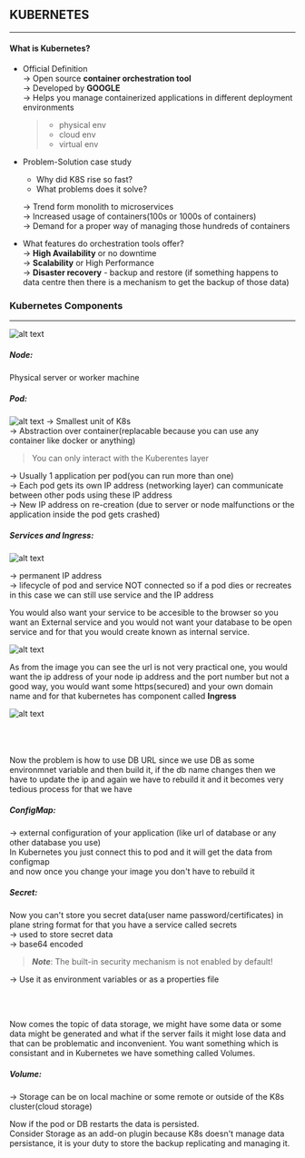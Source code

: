 ## KUBERNETES 
___


#### What is Kubernetes?
 * Official Definition  
    -> Open source **container orchestration tool**  
    -> Developed by **GOOGLE**  
    -> Helps you manage containerized applications in different deployment environments  
    >    * physical env  
    >    * cloud env  
    >    * virtual env  
    
 * Problem-Solution case study
    * Why did K8S rise so fast?
    * What problems does it solve?

    -> Trend form monolith to microservices  
    -> Increased usage of containers(100s or 1000s of containers)  
    -> Demand for a proper way of managing those hundreds of containers  

* What features do orchestration tools offer?  
    -> __High Availability__ or no downtime  
    -> __Scalability__ or High Performance  
    -> __Disaster recovery__ - backup and restore (if something happens to data centre then there is a mechanism to get the backup of those data)

### Kubernetes Components  
****

![alt text][Kube_comp]  
##### Node: 
Physical server or worker machine 

##### Pod:  
![alt text][Comp_pod]
-> Smallest unit of K8s  
-> Abstraction over container(replacable because you can use any container like docker or anything)  
> You can only interact with the Kuberentes layer  

-> Usually 1 application per pod(you can run more than one)  
-> Each pod gets its own IP address (networking layer) can communicate between other pods using these IP address  
-> New IP address on re-creation (due to server or node malfunctions or the application inside the pod gets crashed)  

##### Services and Ingress:  


![alt text][Comp_service]  


-> permanent IP address  
-> lifecycle of pod and service NOT connected so if a pod dies or recreates in this case we can still use service and the IP address  
 
You would also want your service to be accesible to the browser so you want an External service
and you would not want your database to be open service and for that you would create known as internal service.


![alt text][service_external]  


As from the image you can see the url is not very practical one, you would want the ip address of your node ip address and the port number but not a good way, you would want some https(secured) and your own domain name and for that kubernetes has component called **Ingress** 


![alt text][Comp_ingress]  
<br> <br> <br>

Now the problem is how to use DB URL since we use DB as some environmnet variable and then build it, if the db name changes then we have to update the ip and again we have to rebuild it and it becomes very tedious process for that we have 
  
##### ConfigMap:  
-> external configuration of your application (like url of database or any other database you use)  
In Kubernetes you just connect this to pod and it will get the data from configmap  
and now once you change your image you don't have to rebuild it  

##### Secret:  
Now you can't store you secret data(user name password/certificates) in plane string format for that you have a service called secrets    
-> used to store secret data  
-> base64 encoded  
 > **_Note_**: The built-in security mechanism is not enabled by default!  

-> Use it as environment variables or as a properties file  

<br> <br>

Now comes the topic of data storage, we might have some data or some data might be generated and what if the server fails it might lose data and that can be problematic and inconvenient. You want something which is consistant and in Kubernetes we have something called Volumes.  

##### Volume:  
-> Storage can be on local machine or some remote or outside of the K8s cluster(cloud storage)  

Now if the pod or DB restarts the data is persisted.  
Consider Storage as an add-on plugin because K8s doesn't manage data persistance, it is your duty to store the backup replicating and managing it.  









[Kube_comp]: ./images/Components.png "Kubernetes Components"
[Comp_pod]: ./images/Pod.png "Pod"
[Comp_service]: ./images/service.png "Service"
[Comp_ingress]: ./images/service3.png "Ingress"
[service_external]: ./images/service2.png  "Internal External"